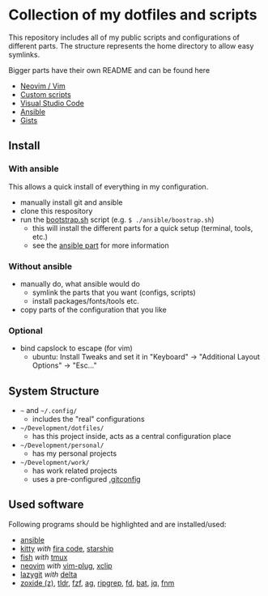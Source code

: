 # Collection of my dotfiles and scripts

This repository includes all of my public scripts and configurations of different parts.
The structure represents the home directory to allow easy symlinks.

Bigger parts have their own README and can be found here
- [Neovim / Vim](./.config/nvim)
- [Custom scripts](./custom-scripts)
- [Visual Studio Code](./.config/Code/User)
- [Ansible](./ansible)
- [Gists](https://gist.github.com/eckon)


## Install

### With ansible

This allows a quick install of everything in my configuration.

- manually install git and ansible
- clone this respository
- run the [bootstrap.sh](./ansible/bootstrap.sh) script (e.g. `$ ./ansible/boostrap.sh`)
  - this will install the different parts for a quick setup (terminal, tools, etc.)
  - see the [ansible part](./ansible) for more information


### Without ansible

- manually do, what ansible would do
  - symlink the parts that you want (configs, scripts)
  - install packages/fonts/tools etc.
- copy parts of the configuration that you like


### Optional

- bind capslock to escape (for vim)
  - ubuntu: Install Tweaks and set it in "Keyboard" -> "Additional Layout Options" -> "Esc..."


## System Structure

- `~` and `~/.config/`
  - includes the "real" configurations
- `~/Development/dotfiles/`
  - has this project inside, acts as a central configuration place
- `~/Development/personal/`
  - has my personal projects
- `~/Development/work/`
  - has work related projects
  - uses a pre-configured [.gitconfig](./.config/gitconfig/work)


## Used software

Following programs should be highlighted and are installed/used:
- [ansible](https://github.com/ansible/ansible)
- [kitty](https://github.com/kovidgoyal/kitty) _with_ [fira code](https://github.com/tonsky/FiraCode), [starship](https://github.com/starship/starship)
- [fish](https://github.com/fish-shell/fish-shell) _with_ [tmux](https://github.com/tmux/tmux)
- [neovim](https://github.com/neovim/neovim) _with_ [vim-plug](https://github.com/junegunn/vim-plug), [xclip](https://wiki.ubuntuusers.de/xclip/)
- [lazygit](https://github.com/jesseduffield/lazygit) _with_ [delta](https://github.com/dandavison/delta)
- [zoxide (z)](https://github.com/ajeetdsouza/zoxide), [tldr](https://github.com/tldr-pages/tldr), [fzf](https://github.com/junegunn/fzf), [ag](https://github.com/ggreer/the_silver_searcher), [ripgrep](https://github.com/BurntSushi/ripgrep), [fd](https://github.com/sharkdp/fd), [bat](https://github.com/sharkdp/bat), [jq](https://github.com/stedolan/jq), [fnm](https://github.com/Schniz/fnm)
